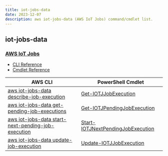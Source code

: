 ```yaml
---
title: iot-jobs-data
date: 2023-12-07
description: aws iot-jobs-data (AWS IoT Jobs) command/cmdlet list.
---
```


## iot-jobs-data

### [AWS IoT Jobs](https://aws.amazon.com/iot/)

* [CLI Reference](https://awscli.amazonaws.com/v2/documentation/api/latest/reference/iot-jobs-data/index.html)
* [Cmdlet Reference](https://docs.aws.amazon.com/powershell/latest/reference/items/AWS_IoT_Jobs_Data_Plane_cmdlets.html)

|AWS CLI|PowerShell Cmdlet|
|----|----|
|[aws iot-jobs-data describe-job-execution](https://awscli.amazonaws.com/v2/documentation/api/latest/reference/iot-jobs-data/describe-job-execution.html)|[Get-IOTJJobExecution](https://docs.aws.amazon.com/powershell/latest/reference/items/Get-IOTJJobExecution.html)|
|[aws iot-jobs-data get-pending-job-executions](https://awscli.amazonaws.com/v2/documentation/api/latest/reference/iot-jobs-data/get-pending-job-executions.html)|[Get-IOTJPendingJobExecution](https://docs.aws.amazon.com/powershell/latest/reference/items/Get-IOTJPendingJobExecution.html)|
|[aws iot-jobs-data start-next-pending-job-execution](https://awscli.amazonaws.com/v2/documentation/api/latest/reference/iot-jobs-data/start-next-pending-job-execution.html)|[Start-IOTJNextPendingJobExecution](https://docs.aws.amazon.com/powershell/latest/reference/items/Start-IOTJNextPendingJobExecution.html)|
|[aws iot-jobs-data update-job-execution](https://awscli.amazonaws.com/v2/documentation/api/latest/reference/iot-jobs-data/update-job-execution.html)|[Update-IOTJJobExecution](https://docs.aws.amazon.com/powershell/latest/reference/items/Update-IOTJJobExecution.html)|

